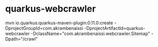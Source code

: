 # quarkus-webcrawler


 mvn io.quarkus:quarkus-maven-plugin:0.11.0:create  -DprojectGroupId=com.akrambenaissi  -DprojectArtifactId=quarkus-webcrawler     -DclassName="com.akrambenaissi.webcrawler.Sitemap" -Dpath="/crawl"

